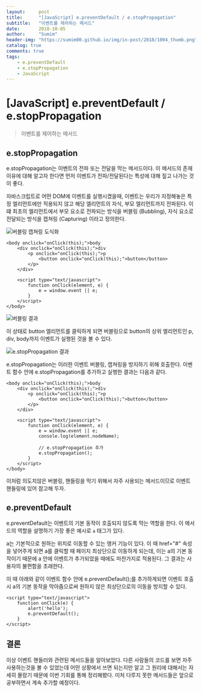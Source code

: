 ```yaml
---
layout:     post
title:      "[JavaScript] e.preventDefault / e.stopPropagation"
subtitle:   "이벤트를 제어하는 메서드"
date:       2018-10-05
author:     "Sumim"
header-img: "https://sumim00.github.io/img/in-post/2018/1004_thumb.png"
catalog: true
comments: true
tags:
    - e.preventDefault
    - e.stopPropagation
    - JavaScript
---
```




# [JavaScript] e.preventDefault / e.stopPropagation

> 이벤트를 제어하는 메서드



## e.stopPropagation

e.stopPropagation는 이벤트의 전파 또는 전달을 막는 메서드이다.  이 메서드의 존재 이유에 대해 알고자 한다면 먼저 이벤트가 전파/전달된다는 특성에 대해 짚고 나가는 것이 좋다.

자바스크립트로 어떤 DOM에 이벤트를 실행시켰을때, 이벤트는 우리가 지정해놓은 특정 엘리먼트에만 적용되지 않고 해당 엘리먼트의 자식, 부모 엘리먼트까지 전파된다. 이 떄 최초의 엘리먼트에서 부모 요소로 전파되는 방식을 버블링 (Bubbling), 자식 요소로 전달되는 방식을 캡쳐링 (Capturing) 이라고 정의한다.

![버블링 캡쳐링 도식화](https://sumim00.github.io/img/in-post/2018/1004_thumb.png)

```
<body onclick="onClick(this);">body
    <div onclick="onClick(this);">div
        <p onclick="onClick(this);">p
            <button onclick="onClick(this);">button</button>
        </p>
    </div>
    
    <script type="text/javascript">
        function onClick(element, e) {
            e = window.event || e;
        }
    </script>
</body>
```

![버블링 결과](https://sumim00.github.io/img/in-post/2018/1004_img01.png)

이 상태로 button 엘리먼트를 클릭하게 되면 버블링으로 button의 상위 엘리먼트인 p, div, body까지 이벤트가 실행된 것을 볼 수 있다.

![e.stopPropagation 결과](https://sumim00.github.io/img/in-post/2018/1004_img02.png)

e.stopPropagation는 이러한 이벤트 버블링, 캡쳐링을 방지하기 위해 호출한다. 이벤트 함수 안에 e.stopPropagation를 추가하고 실행한 결과는 다음과 같다.



```
<body onclick="onClick(this);">body
    <div onclick="onClick(this);">div
        <p onclick="onClick(this);">p
            <button onclick="onClick(this);">button</button>
        </p>
    </div>

    <script type="text/javascript">
        function onClick(element, e) {
            e = window.event || e;
            console.log(element.nodeName);
            
            // e.stopPropagation 추가
            e.stopPropagation();
        }
    </script>
</body>
```



이처럼 의도치않은 버블링, 핸들링을 막기 위해서 자주 사용되는 메서드이므로 이벤트 핸들링에 있어 참고해 두자.



## e.preventDefault

e.preventDefault는 이벤트의 기본 동작이 호출되지 않도록 막는 역할을 한다.  이 메서드의 역할을 설명하기 가장 좋은 예시로 ```a``` 태그가 있다.

a는 기본적으로 원하는 위치로 이동할 수 있는 앵커 기능이 있다.  이 때 href="#" 속성을 넣어주게 되면 a를 클릭할 때 페이지 최상단으로 이동하게 되는데, 이는 a의 기본 동작이기 때문에 a 안에  이벤트가 추가되었을 때에도 마찬가지로 적용된다. 그 결과는 사용자의 불편함을 초래한다.

이 때 아래와 같이 이벤트 함수 안에  e.preventDefault();를 추가하게되면 이벤트 호출 시 a의 기본 동작을 막아줌으로써 원하지 않은 최상단으로의 이동을 방지할 수 있다. 

```
<script type="text/javascript">
    function onClick(e) {
        alert('hello');
        e.preventDefault();
    }
</script>
```



## 결론

이상 이벤트 핸들러와 관련된 메서드들을 알아보았다. 다른 사람들의 코드를 보면 자주 사용하는것을 볼 수 있었는데 어떤 상황에서 쓰면 되는지만 알고 그 원리에 대해서는 자세히 몰랐기 때문에 이번 기회를 통해 정리해봤다. 미처 다루지 못한 메서드들은 앞으로 공부하면서 계속 추가할 예정이다.